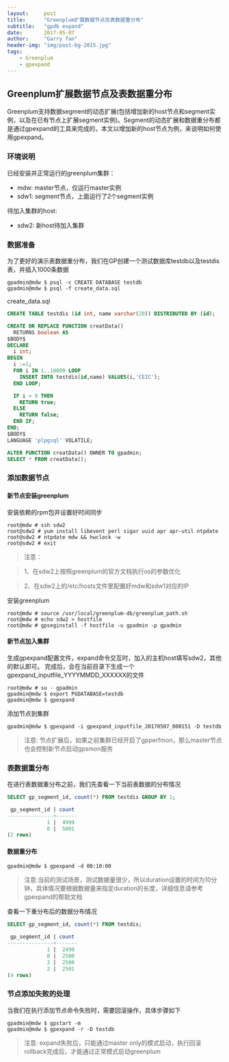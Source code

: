 ```yaml
---
layout:     post
title:      "Greenplum扩展数据节点及表数据重分布"
subtitle:   "gpdb expand"
date:       2017-05-07
author:     "Garry fan"
header-img: "img/post-bg-2015.jpg"
tags:
    - Greenplum
    - gpexpand
---
```

## Greenplum扩展数据节点及表数据重分布

Greenplum支持数据segment的动态扩展(包括增加新的host节点和segment实例，以及在已有节点上扩展segment实例)。Segment的动态扩展和数据重分布都是通过gpexpand的工具来完成的，本文以增加新的host节点为例，来说明如何使用gpexpand。

### 环境说明

已经安装并正常运行的greenplum集群：
* mdw: master节点，仅运行master实例
* sdw1: segment节点，上面运行了2个segment实例

待加入集群的host:
* sdw2: 新host待加入集群

### 数据准备
为了更好的演示表数据重分布，我们在GP创建一个测试数据库testdb以及testdis表，并插入1000条数据
```
gpadmin@mdw $ psql -c CREATE DATABASE testdb
gpadmin@mdw $ psql -f create_data.sql
```
create_data.sql
```SQL
CREATE TABLE testdis (id int, name varchar(20)) DISTRIBUTED BY (id);

CREATE OR REPLACE FUNCTION creatData()
  RETURNS boolean AS
$BODY$
DECLARE
  i int;
BEGIN
  i :=1;
  FOR i IN 1..10000 LOOP
    INSERT INTO testdis(id,name) VALUES(i,'CEIC');
  END LOOP;

  IF i > 0 THEN
    RETURN true;
  ELSE
    RETURN false;
  END IF;
END;
$BODY$
LANGUAGE 'plpgsql' VOLATILE;

ALTER FUNCTION creatData() OWNER TO gpadmin;
SELECT * FROM creatData();
```

### 添加数据节点

#### 新节点安装greenplum

安装依赖的rpm包并设置好时间同步

```
root@mdw # ssh sdw2
root@sdw2 # yum install libevent perl sigar uuid apr apr-util ntpdate
root@sdw2 # ntpdate mdw && hwclock -w
root@sdw2 # exit
```

> 注意：

> 1、在sdw2上按照greenplum的官方文档执行os的参数优化

> 2、在sdw2上的/etc/hosts文件里配置好mdw和sdw1对应的IP

安装greenplum

```
root@mdw # source /usr/local/greenplum-db/greenplum_path.sh
root@mdw # echo sdw2 > hostfile
root@mdw # gpseginstall -f hostfile -u gpadmin -p gpadmin
```

#### 新节点加入集群

生成gpexpand配置文件，expand命令交互时，加入的主机host填写sdw2，其他的默认即可。
完成后，会在当前目录下生成一个gpexpand_inputfile_YYYYMMDD_XXXXXX的文件

```
root@mdw # su - gpadmin
gpadmin@mdw $ export PGDATABASE=testdb
gpadmin@mdw $ gpexpand
```

添加节点到集群

```
gpadmin@mdw $ gpexpand -i gpexpand_inputfile_20170507_000151 -D testdb
```

> 注意: 节点扩展后，如果之前集群已经开启了gpperfmon，那么master节点也会控制新节点启动gpsmon服务

### 表数据重分布
在进行表数据重分布之前，我们先查看一下当前表数据的分布情况
```SQL
SELECT gp_segment_id, count(*) FROM testdis GROUP BY 1;

 gp_segment_id | count 
---------------+-------
             1 |  4999
             0 |  5001
(2 rows)

```

#### 数据重分布

```
gpadmin@mdw $ gpexpand -d 00:10:00
```

> 注意:当前的测试场景，测试数据量很少，所以duration设置的时间为10分钟，具体情况要根据数据量来指定duration的长度，详细信息请参考gpexpand的帮助文档

查看一下重分布后的数据分布情况
```SQL
SELECT gp_segment_id, count(*) FROM testdis;

 gp_segment_id | count 
---------------+-------
             1 |  2499
             0 |  2500
             3 |  2500
             2 |  2501
(4 rows)

```

### 节点添加失败的处理

当我们在执行添加节点命令失败时，需要回滚操作，具体步骤如下

```
gpadmin@mdw $ gpstart -m
gpadmin@mdw $ gpexpand -r -D testdb
```

> 注意: expand失败后，只能通过master only的模式启动，执行回滚rollback完成后，才能通过正常模式启动greenplum

